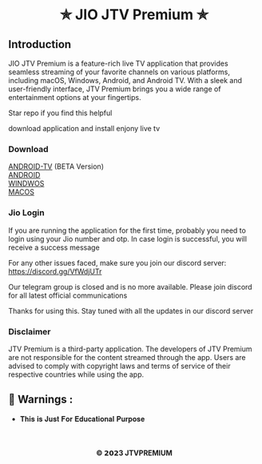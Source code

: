 <h1 align='center'>✯ JIO JTV Premium ✯</h1>

## Introduction
JIO JTV Premium is a feature-rich live TV application that provides seamless streaming of your favorite channels on various platforms, including macOS, Windows, Android, and Android TV. With a sleek and user-friendly interface, JTV Premium brings you a wide range of entertainment options at your fingertips.

Star repo if you find this helpful

download application and install enjony live tv

### Download
[ANDROID-TV](https://raw.githubusercontent.com/jtvpremium/jio-jtv-premium/master/files/ANDROID-TV-JTV-PREMIUM.apk) (BETA Version) <br>
[ANDROID](https://raw.githubusercontent.com/jtvpremium/jio-jtv-premium/master/files/JTV-PREMIUM.apk) <br>
[WINDWOS](https://raw.githubusercontent.com/jtvpremium/jio-jtv-premium/master/files/WINDOWS-JTV-PREMIUM.zip) <br>
[MACOS](https://raw.githubusercontent.com/jtvpremium/jio-jtv-premium/master/files/MACOS-JTV-PREMIUM.zip)


### Jio Login
If you are running the application for the first time, probably you need to login using your Jio number and otp. In case login is successful, you will receive a success message

For any other issues faced, make sure you join our discord server: https://discord.gg/VfWdjUTr 

Our telegram group is closed and is no more available. Please join discord for all latest official communications 

Thanks for using this.
Stay tuned with all the updates in our discord server

### Disclaimer
JTV Premium is a third-party application. The developers of JTV Premium are not responsible for the content streamed through the app. Users are advised to comply with copyright laws and terms of service of their respective countries while using the app.

<h2>🚸 Warnings :</h2>

- 𝐓𝐡𝐢𝐬 𝐢𝐬 𝐉𝐮𝐬𝐭 𝐅𝐨𝐫 𝐄𝐝𝐮𝐜𝐚𝐭𝐢𝐨𝐧𝐚𝐥 𝐏𝐮𝐫𝐩𝐨𝐬𝐞

<br>


<h4 align='center'>© 𝟮𝟬𝟮3 JTVPREMIUM</h4>

